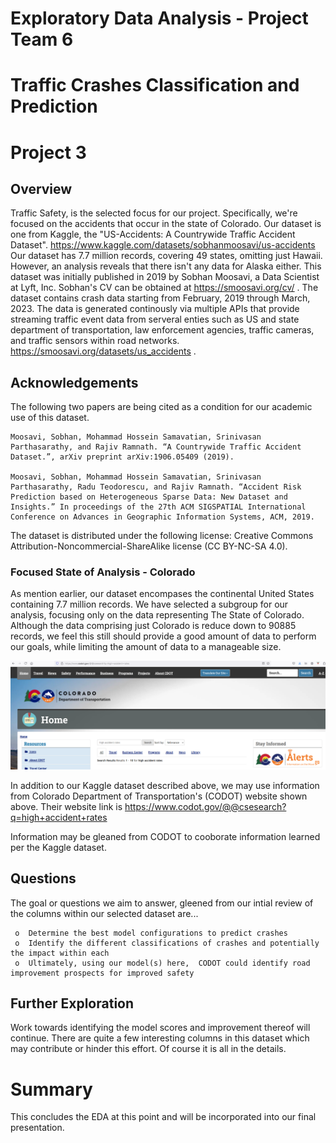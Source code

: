 #     Exploratory Data Analysis - Project Team 6
#     Traffic Crashes Classification and Prediction  
#     Project 3 


## Overview

Traffic Safety, is the selected focus for our project.  Specifically, we're focused on the accidents that occur in the state of Colorado.  Our dataset is one from Kaggle, the "US-Accidents: A Countrywide Traffic Accident Dataset".  https://www.kaggle.com/datasets/sobhanmoosavi/us-accidents
Our dataset has 7.7 million records, covering 49 states, omitting just Hawaii.  However, an analysis reveals that there isn't any data for Alaska either. This dataset was initially published in 2019 by Sobhan Moosavi, a Data Scientist at Lyft, Inc.  Sobhan's CV can be obtained at https://smoosavi.org/cv/ .  The dataset contains crash data starting from February, 2019 through March, 2023. The data is generated continously via multiple APIs that provide streaming traffic event data from serveral enties such as US and state department of transportation, law enforcement agencies, traffic cameras, and traffic sensors within road networks.  https://smoosavi.org/datasets/us_accidents .


## Acknowledgements 

The following two papers are being cited as a condition for our academic use of this dataset. 

    Moosavi, Sobhan, Mohammad Hossein Samavatian, Srinivasan Parthasarathy, and Rajiv Ramnath. “A Countrywide Traffic Accident Dataset.”, arXiv preprint arXiv:1906.05409 (2019).

    Moosavi, Sobhan, Mohammad Hossein Samavatian, Srinivasan Parthasarathy, Radu Teodorescu, and Rajiv Ramnath. “Accident Risk Prediction based on Heterogeneous Sparse Data: New Dataset and Insights.” In proceedings of the 27th ACM SIGSPATIAL International Conference on Advances in Geographic Information Systems, ACM, 2019.

The dataset is distributed under the following license:  Creative Commons Attribution-Noncommercial-ShareAlike license (CC BY-NC-SA 4.0).



### Focused State of Analysis - Colorado

As mention earlier, our dataset encompases the continental United States containing 7.7 million records.  We have selected a subgroup for our analysis, focusing only on the data representing The State of Colorado.  Although the data comprising just Colorado is reduce down to 90885 records, we feel this still should provide a good amount of data to perform our goals, while limiting the amount of data to a manageable size. 

![Colorado Department of Transportation](./images/CODOT.png)

In addition to our Kaggle dataset described above, we may use information from Colorado Department of Transportation's (CODOT) website shown above.  Their website link is  https://www.codot.gov/@@csesearch?q=high+accident+rates

Information may be gleaned from CODOT to cooborate information learned per the Kaggle dataset. 


## Questions

The goal or questions we aim to answer, gleened from our intial review of the columns within our selected dataset are...

     o  Determine the best model configurations to predict crashes
     o  Identify the different classifications of crashes and potentially the impact within each 
     o  Ultimately, using our model(s) here,  CODOT could identify road improvement prospects for improved safety  
 
     


## Further Exploration

Work towards identifying the model scores and improvement thereof will continue. There are quite a few interesting columns in this dataset which may contribute or hinder this effort. Of course it is all in the details.  


# Summary

This concludes the EDA at this point and will be incorporated into our final presentation.

 



